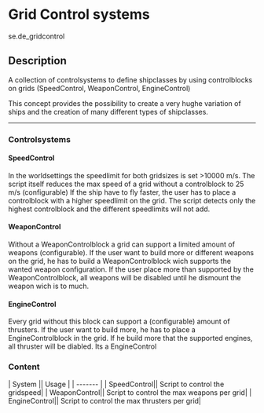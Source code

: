 Grid Control systems
============

se.de_gridcontrol 

## Description

A collection of controlsystems to define shipclasses by using controlblocks on grids 
(SpeedControl, WeaponControl, EngineControl)

This concept provides the possibility to create a very hughe variation of ships and the creation
of many different types of shipclasses.
___
### Controlsystems
#### SpeedControl
In the worldsettings the speedlimit for both gridsizes is set >10000 m/s.
The script itself reduces the max speed of a grid without a controlblock to 25 m/s (configurable)
If the ship have to fly faster, the user has to place a controlblock with a higher speedlimit on the grid.
The script detects only the highest controlblock and the different speedlimits will not add. 

#### WeaponControl
Without a WeaponControlblock a grid can support a limited amount of weapons (configurable).
If the user want to build more or different weapons on the grid, he has to build a WeaponControlblock wich supports
the wanted weapon configuration.
If the user place more than supported by the WeaponControlblock, all weapons will be disabled until he dismount the weapon wich is to much.

#### EngineControl
Every grid without this block can support a (configurable) amount of thrusters. If the user want to build more, he has to
place a EngineControlblock in the grid. If he build more that the supported engines, all thruster will be diabled.
Its a EngineControl

### Content

| System || Usage |
| ------- |
| SpeedControl|| Script to control the gridspeed|
| WeaponControl|| Script to control the max weapons per grid|
| EngineControl|| Script to control the max thrusters per grid|
